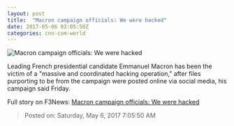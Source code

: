 ```yaml
---
layout: post
title:  "Macron campaign officials: We were hacked"
date: 2017-05-06 02:05:50Z
categories: cnn-com-world
---
```


![Macron campaign officials: We were hacked](http://i2.cdn.cnn.com/cnnnext/dam/assets/170503084511-macron-thumb-2-super-tease.jpg)

Leading French presidential candidate Emmanuel Macron has been the victim of a "massive and coordinated hacking operation," after files purporting to be from the campaign were posted online via social media, his campaign said Friday.


Full story on F3News: [Macron campaign officials: We were hacked](http://www.f3nws.com/n/bhyKzG)

> Posted on: Saturday, May 6, 2017 7:05:50 AM
